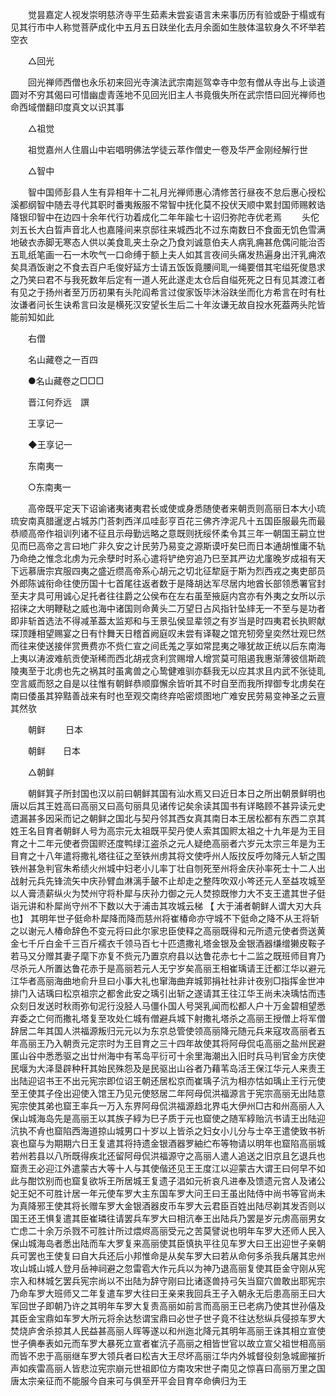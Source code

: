 <!-- { "loadSidebar": true } -->
　　觉昙嘉定人视发崇明慈济寺平生茹素未尝妄语言未来事历历有验或卧于榻或有见其行市中人称觉菩萨成化中五月五日趺坐化去月余面如生肢体温软身久不坏举若空衣 

　　△回光 

　　回光禅师西僧也永乐初来回光寺演法武宗南廵驾幸寺中忽有僧从寺出与上谈道圆对不穷其偈曰可惜幽虚青莲地不见回光旧主人书竟俄失所在武宗悟曰回光禅师也命西域僧翻印度真文以识其事 

　　△祖觉 

　　祖觉嘉州人住眉山中岩唱明佛法学徒云萃作僧史一卷及华严金刚经解行世 

　　△智中 

　　智中国师彭县人生有异相年十二礼月光禅师惠心清修苦行昼夜不怠后惠心授松溪都纲智中随去寻代其职时番夷叛服不常智中抚化莫不投伏天顺中累封国师赐敕诰降银印智中在边四十余年代行功着成化二年年踰七十诏归弥陀寺优老焉 
　　头佗刘五长大白晢声音北人也嘉隆间来京邸往来城西北不过东南数日不食面无饥色雪满地破衣赤脚无寒态人供以美食耴夹土杂之乃食刘诚意伯夫人病乳痈甚危偶问能治否五耴纸笔画一石一木吹气一口命缚于额上夫人如其言夜间头痛发热遍身出汗乳痈浓矣具酒饭谢之不食去百户毛俊好延方士请五饭饭竟腰间耴一绳要借其宅缢死俊恳求之乃笑曰君不与我死数年后定有一道人死此遂走太仓后自缢死死之日有见其渡江者有见之于扬州者至万历初果有头陀阎希言过俊家饭毕沐浴趺坐而化方希言在时有杜汝谦者问长生诀希言曰汝是横死汉安望长生后二十年汝谦无故自投水死葢两头陀皆能前知如此 

　　右僧 

　　名山藏卷之一百四 

　　●名山藏卷之□□□ 

　　晋江何乔远　譔 

　　王享记一 

　　◆王享记一 

　　东南夷一 

　　○东南夷一 

　　高帝既平定天下诏谕诸夷诸夷君长或使或身悉随使者来朝贡则高丽日本大小琉琉安南真腊暹逻占城苏门荅刺西洋瓜哇彭亨百花三佛齐浡泥凡十五国臣服最先而最恭顺高帝作祖训列诸不征且示母勤远略之意既则抚绥怀柔令其三年一朝国王嗣立世见而巳高帝之言曰地广非久安之计民劳乃易变之源斯谟吁矣巳而日本通胡惟庸不轨乃命绝之惟念北虏为元余孽时时系心遣将铲绝穷追乃巳至其严边尤廑晚岁成祖有天下远慕唐宗宾服四夷之盛近缵高帝系心胡元之切北征犂庭于斯为烈西戎之夷吏部员外郎陈诚衔命往使历国十七首尾往返者数于是降胡达军尽居内地酋长部领悉署官封至夫才具可用诚心足托者往往爵之公侯布在左右虽至掖庭内宫亦有外夷之女所以示招徕之大明鞭鞑之威也海中诸国则命黄头二万望日占风指针坠繂无一不至与是功者即非斩首选法不得减革葢太监郑和与王景弘侯显辈领之有岁当是时四夷君长执赆献琛顶踵相望赐宴之日有忭舞天日稽首阙庭叹未尝有译鞮之馆充牣旁皇奕然壮观巳然而往来使送接伴赏赉费亦不赀仁宣之间氐羗之享如常昆夷之喙犹故正统以后东南海上夷以涛波难航贡使渐稀而西北胡戎贪利赏赐增人增赏莫可阻遏我惠渐薄彼信斯疏陵夷至于北虏也先之祸其时虽禽兽之心鸷健难驯亦繇我无以应其求且内武不张徒耴空言威而怒之自是以往惟有朝鲜恭顺靡懈余皆听其不时自至而我所捍御专北虏矣在南曰倭虽其猝黠善战来有时也至观交南终弃哈密烦图地广难安民劳易变神圣之云亶其然欤 

　　朝鲜 
　　日本 

　　朝鲜　　日本 

　　△朝鲜 

　　朝鲜箕子所封国也汉以前曰朝鲜其国有汕水焉又曰近日本日之所出朝景鲜明也唐以后其王姓高曰高丽又曰高句丽具见诸传记矣余读其国书有详略顾不甚异读元史遗漏甚多因采而记之朝鲜之国北与契丹邻其西女真其南日本王居松都有东西二京其姓王名目育者朝鲜人号为高宗元太祖既平契丹使人索其国赆太祖之十九年是为王目育之十二年元使者赍国赆还度鸭绿江盗杀之元人疑绝高丽者六岁元太宗三年是为王目育之十八年遣将撒礼塔往征之至铁州虏其将文使呼州人阪抆反呼勿降元人斩之围铁州甚急判官朱希绩火州城中妇老小儿率丁壮自刎死至州将金庆孙率死士十二人出战射元兵先锋流矢中庆孙臂血淋漓手皷不止却走之整阵吹双小笒还元人至益攻城至以人膏渍薪纵火为焚州守将朴犀与庆孙力御之元人焚掠既惨力大不支王遣其世子侹诣元讲和朴犀尚守州不下数以大于浦击其攻城云梯 【 大于浦者朝鲜人谓大刃大兵也】 其明年世子侹命朴犀降而降而慈州将崔椿命亦守城不下侹命之降不从王将斩之以谢元人椿命辞色不变元将曰此尔家忠臣使释之高丽既得和元所遗元使者赍送黄金七千斤白金千三百斤襦衣千领马百七十匹遗撒礼塔金银及金银酒器缣缯獭皮鞍子若马又分赠其妻子麾下亦复不赀元乃置京府县以达鲁花赤七十二监之既班师目育乃尽杀元人所置达鲁花赤于是高丽若元人无宁岁矣高丽王相崔瑀请王迁都江华以避元江华者高丽海曲地俞升旦曰小事大礼也窜海曲弃城郭捐社社非计夜别□指挥金世冲排门入诘瑀曰松京祖宗之都舍此安之瑀引出斩之遂请其王往江华王尚未决瑀怙而违众刻日发送时秋雨弥旬泥行没胫人马僵仆国人号哭乳闻而松都人户十万金碧相望悉弃委之亡何而撒礼塔复至攻处仁城有僧避兵城下射撒礼塔杀之高丽王授僧上将军僧辞居二年其国人洪福源叛归元元以为东京总管使领高丽降元随元兵来寇攻高丽者五年高丽王乃入朝贡元定宗时为王目育之三十四年故使其将阿母侃屯高丽之盐州民避匿山谷中悉悉驱之出廿州海中有苇岛平衍可十余里海潮出入旧时兵马判官金方庆使民堰为大泽垦辟种秆其始民殊怨及是民驱出山谷者乃藉苇岛活王保江华元人来责王出陆迎诏书王不出元宪宗即位诏王朝还居松京而崔瑀子沆为相亦怙如瑀止王行元使至王使其子佺出迎使入馆王乃见元使怒居二年阿母侃洪福源言于宪宗高丽无出陆意宪宗使其弟也窟王率兵一万入东界阿母侃洪福源趋北界屯大伊州□古和州高丽人入保山城海岛先是高丽王以其族子綧为巳子质于元也窟使之随军綧贻沆书请王出陆迎沆执不肻也窟陷西海道掠山城男口十岁以上皆杀之妇女小儿分与士卒王遣使致书祈哀也窟与为期期六日王复遣其将持遗金银酒器罗紬纻布等物请以明年也窟陷高丽城若州若县以八所既得疾北还留阿母侃洪福源守之高丽人遣人追送之旧京且乞退兵也窟责王必迎江外遣蒙古大等十人与其使偕还见王王度江以迎蒙古大谓王曰何早不如此与酣饮别而也窟复欲坼王所居城王复遗子淐如元祈哀凡进奉及馈遗元宫人及诸公妃王妃不可胜计居一年元使车罗大主东国车罗大问王曰王虽出陆侍中尚书等官尚未为真降邪王使其将长赠车罗大金银酒器皮币车罗大云君臣百姓出陆尽剃其发否则以国王还王惧复遣其臣崔璘往请罢兵车罗大曰相沆奉王出陆兵乃罢是岁元虏高丽男女亡虑二十余万杀戮不可胜计所过煨烬高丽受元之苦莫譬说也明年车罗大还师人民入保山城海岛者悉出陆而车大罗复来高丽使其臣慎执平往见车罗大曰王出迎世子亲朝兵可罢也王使复曰自大兵还后小邦惟命是从矣车罗大曰若从命何多杀我兵屠其忠州攻山城山城人登月岳神祠避之忽雷雹大作元兵以为神乃退高丽复使其臣金守刚从宪宗入和林城乞罢兵宪宗尚以不出陆为辞守刚曰比诸逐兽持弓矢当窟穴兽敢出耶宪宗乃命车罗大班师又二年复遣车罗大往曰王亲来我回兵王子入朝永无后患高丽王曰大军回世子即朝乃许之其明年车罗大复责高丽如前言而高丽王已老病乃使其世孙僖及其臣金宝鼎如车罗大所元将余达愁谓宝鼎曰必世子世子竟不往达愁纵兵侵掠车罗大焚烧庐舍杀掠其人民益甚高丽人晖等遂以和州迤北降元其明年高丽王诛其相立宣使世子倎奉表如元而车罗大暴死立宣者崔沆子高丽之相皆世官以故立宣父祖世相高丽而皆不忠于高丽继车罗大领兵者曰松吉大王尽坏高丽江华内外城督役刻急城廊摧折声如疾雷高丽人皆悲泣宪宗崩元世祖即位方南攻宋世子南见之惊喜曰高丽万里之国唐太宗亲征而不能服今自来可与俱至开平会目育卒命倎归为王 

